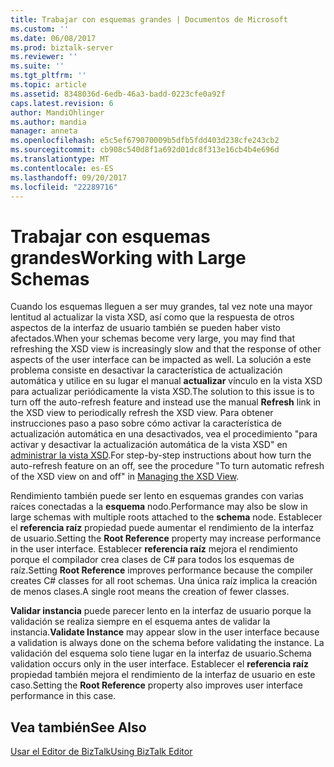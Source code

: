 ```yaml
---
title: Trabajar con esquemas grandes | Documentos de Microsoft
ms.custom: ''
ms.date: 06/08/2017
ms.prod: biztalk-server
ms.reviewer: ''
ms.suite: ''
ms.tgt_pltfrm: ''
ms.topic: article
ms.assetid: 8348036d-6edb-46a3-badd-0223cfe0a92f
caps.latest.revision: 6
author: MandiOhlinger
ms.author: mandia
manager: anneta
ms.openlocfilehash: e5c5ef679070009b5dfb5fdd403d238cfe243cb2
ms.sourcegitcommit: cb908c540d8f1a692d01dc8f313e16cb4b4e696d
ms.translationtype: MT
ms.contentlocale: es-ES
ms.lasthandoff: 09/20/2017
ms.locfileid: "22289716"
---
```

# <a name="working-with-large-schemas"></a><span data-ttu-id="298d2-102">Trabajar con esquemas grandes</span><span class="sxs-lookup"><span data-stu-id="298d2-102">Working with Large Schemas</span></span>
<span data-ttu-id="298d2-103">Cuando los esquemas lleguen a ser muy grandes, tal vez note una mayor lentitud al actualizar la vista XSD, así como que la respuesta de otros aspectos de la interfaz de usuario también se pueden haber visto afectados.</span><span class="sxs-lookup"><span data-stu-id="298d2-103">When your schemas become very large, you may find that refreshing the XSD view is increasingly slow and that the response of other aspects of the user interface can be impacted as well.</span></span> <span data-ttu-id="298d2-104">La solución a este problema consiste en desactivar la característica de actualización automática y utilice en su lugar el manual **actualizar** vínculo en la vista XSD para actualizar periódicamente la vista XSD.</span><span class="sxs-lookup"><span data-stu-id="298d2-104">The solution to this issue is to turn off the auto-refresh feature and instead use the manual **Refresh** link in the XSD view to periodically refresh the XSD view.</span></span> <span data-ttu-id="298d2-105">Para obtener instrucciones paso a paso sobre cómo activar la característica de actualización automática en una desactivados, vea el procedimiento "para activar y desactivar la actualización automática de la vista XSD" en [administrar la vista XSD](../core/how-to-manage-the-xsd-view.md).</span><span class="sxs-lookup"><span data-stu-id="298d2-105">For step-by-step instructions about how turn the auto-refresh feature on an off, see the procedure "To turn automatic refresh of the XSD view on and off" in [Managing the XSD View](../core/how-to-manage-the-xsd-view.md).</span></span>  
  
 <span data-ttu-id="298d2-106">Rendimiento también puede ser lento en esquemas grandes con varias raíces conectadas a la **esquema** nodo.</span><span class="sxs-lookup"><span data-stu-id="298d2-106">Performance may also be slow in large schemas with multiple roots attached to the **schema** node.</span></span> <span data-ttu-id="298d2-107">Establecer el **referencia raíz** propiedad puede aumentar el rendimiento de la interfaz de usuario.</span><span class="sxs-lookup"><span data-stu-id="298d2-107">Setting the **Root Reference** property may increase performance in the user interface.</span></span> <span data-ttu-id="298d2-108">Establecer **referencia raíz** mejora el rendimiento porque el compilador crea clases de C# para todos los esquemas de raíz.</span><span class="sxs-lookup"><span data-stu-id="298d2-108">Setting **Root Reference** improves performance because the compiler creates C# classes for all root schemas.</span></span> <span data-ttu-id="298d2-109">Una única raíz implica la creación de menos clases.</span><span class="sxs-lookup"><span data-stu-id="298d2-109">A single root means the creation of fewer classes.</span></span>  
  
 <span data-ttu-id="298d2-110">**Validar instancia** puede parecer lento en la interfaz de usuario porque la validación se realiza siempre en el esquema antes de validar la instancia.</span><span class="sxs-lookup"><span data-stu-id="298d2-110">**Validate Instance** may appear slow in the user interface because a validation is always done on the schema before validating the instance.</span></span> <span data-ttu-id="298d2-111">La validación del esquema solo tiene lugar en la interfaz de usuario.</span><span class="sxs-lookup"><span data-stu-id="298d2-111">Schema validation occurs only in the user interface.</span></span> <span data-ttu-id="298d2-112">Establecer el **referencia raíz** propiedad también mejora el rendimiento de la interfaz de usuario en este caso.</span><span class="sxs-lookup"><span data-stu-id="298d2-112">Setting the **Root Reference** property also improves user interface performance in this case.</span></span>  
  
## <a name="see-also"></a><span data-ttu-id="298d2-113">Vea también</span><span class="sxs-lookup"><span data-stu-id="298d2-113">See Also</span></span>  
 [<span data-ttu-id="298d2-114">Usar el Editor de BizTalk</span><span class="sxs-lookup"><span data-stu-id="298d2-114">Using BizTalk Editor</span></span>](../core/using-biztalk-editor.md)